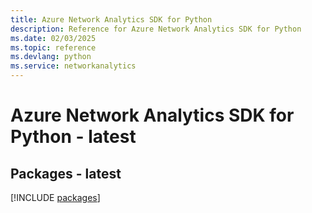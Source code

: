 ```yaml
---
title: Azure Network Analytics SDK for Python
description: Reference for Azure Network Analytics SDK for Python
ms.date: 02/03/2025
ms.topic: reference
ms.devlang: python
ms.service: networkanalytics
---
```

# Azure Network Analytics SDK for Python - latest
## Packages - latest
[!INCLUDE [packages](network-analytics-index.md)]